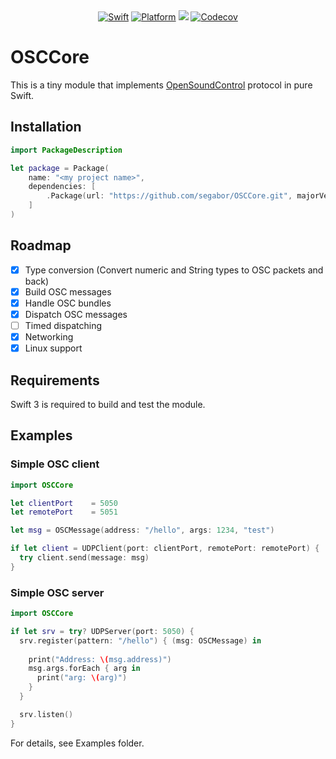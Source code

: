 <div align="center">
    <a href="https://swift.org"><img src="https://img.shields.io/badge/Swift-3.0-orange.svg?style=flat" alt="Swift" /></a>
    <a href="https://swift.org"><img src="https://img.shields.io/badge/Platforms-OS%20X%20--%20Linux-lightgray.svg?style=flat" alt="Platform" /></a>
    <a href="https://travis-ci.org/segabor/OSCCore" alt="Travis"><img src="https://travis-ci.org/segabor/OSCCore.svg?branch=master"></a>
    <a href="https://codecov.io/gh/segabor/OSCCore"><img src="https://codecov.io/gh/segabor/OSCCore/branch/master/graph/badge.svg" alt="Codecov" /></a>
</div>

# OSCCore

This is a tiny module that implements [OpenSoundControl](http://opensoundcontrol.org/spec-1_0) protocol in pure Swift.

## Installation

```swift
import PackageDescription

let package = Package(
    name: "<my project name>",
    dependencies: [
        .Package(url: "https://github.com/segabor/OSCCore.git", majorVersion: 0)
    ]
)
```

## Roadmap

- [x] Type conversion (Convert numeric and String types to OSC packets and back)
- [x] Build OSC messages
- [x] Handle OSC bundles
- [x] Dispatch OSC messages
- [ ] Timed dispatching
- [x] Networking
- [x] Linux support

## Requirements

Swift 3 is required to build and test the module.

## Examples

### Simple OSC client

```swift
import OSCCore

let clientPort    = 5050
let remotePort    = 5051

let msg = OSCMessage(address: "/hello", args: 1234, "test")

if let client = UDPClient(port: clientPort, remotePort: remotePort) {
  try client.send(message: msg)
}
```

### Simple OSC server
```swift
import OSCCore

if let srv = try? UDPServer(port: 5050) {
  srv.register(pattern: "/hello") { (msg: OSCMessage) in
    
    print("Address: \(msg.address)")
    msg.args.forEach { arg in
      print("arg: \(arg)")
    }
  }

  srv.listen()
}
```

For details, see Examples folder.
